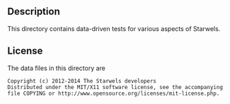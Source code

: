 Description
------------

This directory contains data-driven tests for various aspects of Starwels.

License
--------

The data files in this directory are

    Copyright (c) 2012-2014 The Starwels developers
    Distributed under the MIT/X11 software license, see the accompanying
    file COPYING or http://www.opensource.org/licenses/mit-license.php.

